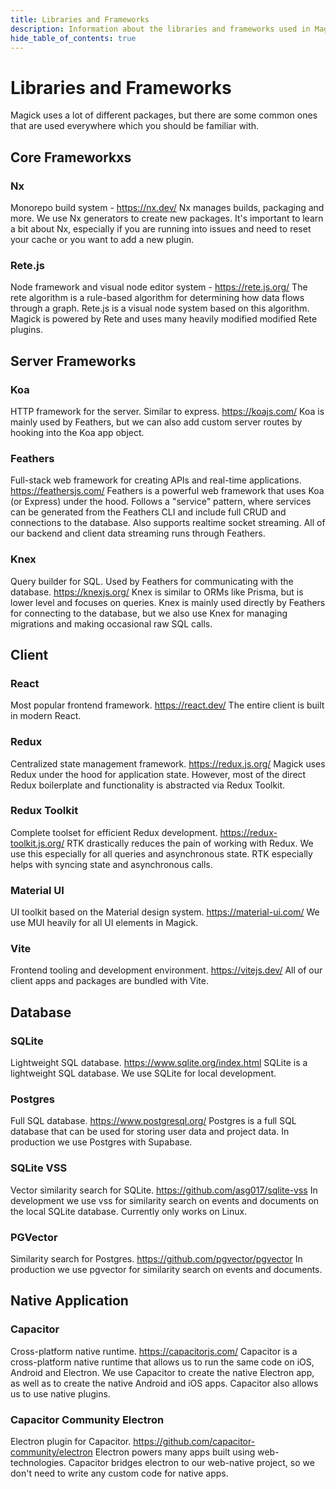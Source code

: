 ```yaml
---
title: Libraries and Frameworks
description: Information about the libraries and frameworks used in Magick.
hide_table_of_contents: true
---
```


# Libraries and Frameworks

Magick uses a lot of different packages, but there are some common ones that are used everywhere which you should be familiar with.

## Core Frameworkxs
### Nx
Monorepo build system - https://nx.dev/
Nx manages builds, packaging and more. We use Nx generators to create new packages. It's important to learn a bit about Nx, especially if you are running into issues and need to reset your cache or you want to add a new plugin.

### Rete.js
Node framework and visual node editor system - https://rete.js.org/
The rete algorithm is a rule-based algorithm for determining how data flows through a graph. Rete.js is a visual node system based on this algorithm. Magick is powered by Rete and uses many heavily modified modified Rete plugins.

## Server Frameworks
### Koa
HTTP framework for the server. Similar to express. https://koajs.com/
Koa is mainly used by Feathers, but we can also add custom server routes by hooking into the Koa app object.

### Feathers
Full-stack web framework for creating APIs and real-time applications. https://feathersjs.com/
Feathers is a powerful web framework that uses Koa (or Express) under the hood. Follows a "service" pattern, where services can be generated from the Feathers CLI and include full CRUD and connections to the database. Also supports realtime socket streaming. All of our backend and client data streaming runs through Feathers.

### Knex
Query builder for SQL. Used by Feathers for communicating with the database. https://knexjs.org/
Knex is similar to ORMs like Prisma, but is lower level and focuses on queries. Knex is mainly used directly by Feathers for connecting to the database, but we also use Knex for managing migrations and making occasional raw SQL calls.

## Client
### React
Most popular frontend framework. https://react.dev/
The entire client is built in modern React.

### Redux
Centralized state management framework. https://redux.js.org/
Magick uses Redux under the hood for application state. However, most of the direct Redux boilerplate and functionality is abstracted via Redux Toolkit.

### Redux Toolkit
Complete toolset for efficient Redux development. https://redux-toolkit.js.org/
RTK drastically reduces the pain of working with Redux. We use this especially for all queries and asynchronous state. RTK especially helps with syncing state and asynchronous calls.

### Material UI
UI toolkit based on the Material design system. https://material-ui.com/
We use MUI heavily for all UI elements in Magick.

### Vite
Frontend tooling and development environment. https://vitejs.dev/
All of our client apps and packages are bundled with Vite.

## Database

### SQLite
Lightweight SQL database. https://www.sqlite.org/index.html
SQLite is a lightweight SQL database. We use SQLite for local development.

### Postgres
Full SQL database. https://www.postgresql.org/
Postgres is a full SQL database that can be used for storing user data and project data. In production we use Postgres with Supabase.

### SQLite VSS
Vector similarity search for SQLite. https://github.com/asg017/sqlite-vss
In development we use vss for similarity search on events and documents on the local SQLite database. Currently only works on Linux.

### PGVector
Similarity search for Postgres. https://github.com/pgvector/pgvector
In production we use pgvector for similarity search on events and documents.

## Native Application

### Capacitor
Cross-platform native runtime. https://capacitorjs.com/
Capacitor is a cross-platform native runtime that allows us to run the same code on iOS, Android and Electron. We use Capacitor to create the native Electron app, as well as to create the native Android and iOS apps. Capacitor also allows us to use native plugins.

### Capacitor Community Electron
Electron plugin for Capacitor. https://github.com/capacitor-community/electron
Electron powers many apps built using web-technologies. Capacitor bridges electron to our web-native project, so we don't need to write any custom code for native apps.